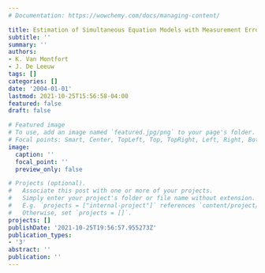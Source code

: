 ```yaml
---
# Documentation: https://wowchemy.com/docs/managing-content/

title: Estimation of Simultaneous Equation Models with Measurement Error
subtitle: ''
summary: ''
authors:
- K. Van Montfort
- J. De Leeuw
tags: []
categories: []
date: '2004-01-01'
lastmod: 2021-10-25T15:56:58-04:00
featured: false
draft: false

# Featured image
# To use, add an image named `featured.jpg/png` to your page's folder.
# Focal points: Smart, Center, TopLeft, Top, TopRight, Left, Right, BottomLeft, Bottom, BottomRight.
image:
  caption: ''
  focal_point: ''
  preview_only: false

# Projects (optional).
#   Associate this post with one or more of your projects.
#   Simply enter your project's folder or file name without extension.
#   E.g. `projects = ["internal-project"]` references `content/project/deep-learning/index.md`.
#   Otherwise, set `projects = []`.
projects: []
publishDate: '2021-10-25T19:56:57.955273Z'
publication_types:
- '3'
abstract: ''
publication: ''
---
```

